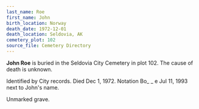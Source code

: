 ```yaml
---
last_name: Roe
first_name: John
birth_location: Norway
death_date: 1972-12-01
death_location: Seldovia, AK
cemetery_plot: 102
source_file: Cemetery Directory
---
```

**John   Roe** is buried in the Seldovia City Cemetery in plot 102.  The cause of death is unknown.

Identified by City records. Died Dec 1, 1972. Notation Bo_ _ e Jul 11, 1993 next to John's name.

Unmarked grave.
